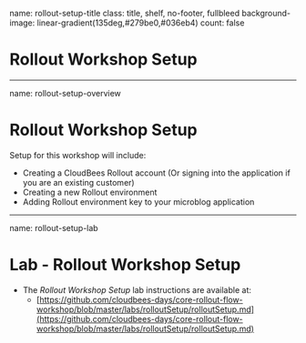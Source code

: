 name: rollout-setup-title
class: title, shelf, no-footer, fullbleed
background-image: linear-gradient(135deg,#279be0,#036eb4)
count: false

# Rollout Workshop Setup

---
name: rollout-setup-overview
# Rollout Workshop Setup

Setup for this workshop will include:
* Creating a CloudBees Rollout account (Or signing into the application if you are an existing customer)
* Creating a new Rollout environment
* Adding Rollout environment key to your microblog application

---
name: rollout-setup-lab
# Lab - Rollout Workshop Setup

* The *Rollout Workshop Setup* lab instructions are available at:
  * [https://github.com/cloudbees-days/core-rollout-flow-workshop/blob/master/labs/rolloutSetup/rolloutSetup.md](https://github.com/cloudbees-days/core-rollout-flow-workshop/blob/master/labs/rolloutSetup/rolloutSetup.md)
